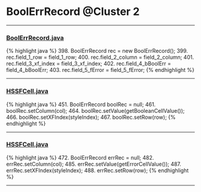 # BoolErrRecord @Cluster 2

***

### [BoolErrRecord.java](https://searchcode.com/codesearch/view/15642458/)
{% highlight java %}
398. BoolErrRecord rec = new BoolErrRecord();
399. rec.field_1_row = field_1_row;
400. rec.field_2_column = field_2_column;
401. rec.field_3_xf_index = field_3_xf_index;
402. rec.field_4_bBoolErr = field_4_bBoolErr;
403. rec.field_5_fError = field_5_fError;
{% endhighlight %}

***

### [HSSFCell.java](https://searchcode.com/codesearch/view/15642303/)
{% highlight java %}
451. BoolErrRecord boolRec = null;
461. boolRec.setColumn(col);
464.     boolRec.setValue(getBooleanCellValue());
466. boolRec.setXFIndex(styleIndex);
467. boolRec.setRow(row);
{% endhighlight %}

***

### [HSSFCell.java](https://searchcode.com/codesearch/view/15642303/)
{% highlight java %}
472. BoolErrRecord errRec = null;
482. errRec.setColumn(col);
485.     errRec.setValue(getErrorCellValue());
487. errRec.setXFIndex(styleIndex);
488. errRec.setRow(row);
{% endhighlight %}

***

